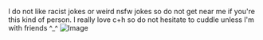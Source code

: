 l do not like racist jokes or weird nsfw jokes so do not get near me if you're this kind of person.
l really love c+h so do not hesitate to cuddle unless l'm with friends ^_^ 
![Image](https://github.com/user-sick-angel/assets/bca6798e-796d-4d90-8d51-110fb5e90e7b)

